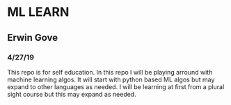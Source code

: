 # ML LEARN
## Erwin Gove
### 4/27/19

This repo is for self education.
In this repo I will be playing arround with machine learning algos.
It will start with python based ML algos but may expand to other languages
as needed.
I will be learning at first from a plural sight course but this may expand
as needed.